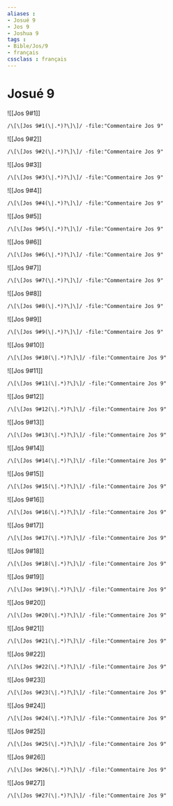 ```yaml
---
aliases : 
- Josué 9
- Jos 9
- Joshua 9
tags : 
- Bible/Jos/9
- français
cssclass : français
---
```


# Josué 9

![[Jos 9#1]]

```query
/\[\[Jos 9#1(\|.*)?\]\]/ -file:"Commentaire Jos 9"
```

![[Jos 9#2]]

```query
/\[\[Jos 9#2(\|.*)?\]\]/ -file:"Commentaire Jos 9"
```

![[Jos 9#3]]

```query
/\[\[Jos 9#3(\|.*)?\]\]/ -file:"Commentaire Jos 9"
```

![[Jos 9#4]]

```query
/\[\[Jos 9#4(\|.*)?\]\]/ -file:"Commentaire Jos 9"
```

![[Jos 9#5]]

```query
/\[\[Jos 9#5(\|.*)?\]\]/ -file:"Commentaire Jos 9"
```

![[Jos 9#6]]

```query
/\[\[Jos 9#6(\|.*)?\]\]/ -file:"Commentaire Jos 9"
```

![[Jos 9#7]]

```query
/\[\[Jos 9#7(\|.*)?\]\]/ -file:"Commentaire Jos 9"
```

![[Jos 9#8]]

```query
/\[\[Jos 9#8(\|.*)?\]\]/ -file:"Commentaire Jos 9"
```

![[Jos 9#9]]

```query
/\[\[Jos 9#9(\|.*)?\]\]/ -file:"Commentaire Jos 9"
```

![[Jos 9#10]]

```query
/\[\[Jos 9#10(\|.*)?\]\]/ -file:"Commentaire Jos 9"
```

![[Jos 9#11]]

```query
/\[\[Jos 9#11(\|.*)?\]\]/ -file:"Commentaire Jos 9"
```

![[Jos 9#12]]

```query
/\[\[Jos 9#12(\|.*)?\]\]/ -file:"Commentaire Jos 9"
```

![[Jos 9#13]]

```query
/\[\[Jos 9#13(\|.*)?\]\]/ -file:"Commentaire Jos 9"
```

![[Jos 9#14]]

```query
/\[\[Jos 9#14(\|.*)?\]\]/ -file:"Commentaire Jos 9"
```

![[Jos 9#15]]

```query
/\[\[Jos 9#15(\|.*)?\]\]/ -file:"Commentaire Jos 9"
```

![[Jos 9#16]]

```query
/\[\[Jos 9#16(\|.*)?\]\]/ -file:"Commentaire Jos 9"
```

![[Jos 9#17]]

```query
/\[\[Jos 9#17(\|.*)?\]\]/ -file:"Commentaire Jos 9"
```

![[Jos 9#18]]

```query
/\[\[Jos 9#18(\|.*)?\]\]/ -file:"Commentaire Jos 9"
```

![[Jos 9#19]]

```query
/\[\[Jos 9#19(\|.*)?\]\]/ -file:"Commentaire Jos 9"
```

![[Jos 9#20]]

```query
/\[\[Jos 9#20(\|.*)?\]\]/ -file:"Commentaire Jos 9"
```

![[Jos 9#21]]

```query
/\[\[Jos 9#21(\|.*)?\]\]/ -file:"Commentaire Jos 9"
```

![[Jos 9#22]]

```query
/\[\[Jos 9#22(\|.*)?\]\]/ -file:"Commentaire Jos 9"
```

![[Jos 9#23]]

```query
/\[\[Jos 9#23(\|.*)?\]\]/ -file:"Commentaire Jos 9"
```

![[Jos 9#24]]

```query
/\[\[Jos 9#24(\|.*)?\]\]/ -file:"Commentaire Jos 9"
```

![[Jos 9#25]]

```query
/\[\[Jos 9#25(\|.*)?\]\]/ -file:"Commentaire Jos 9"
```

![[Jos 9#26]]

```query
/\[\[Jos 9#26(\|.*)?\]\]/ -file:"Commentaire Jos 9"
```

![[Jos 9#27]]

```query
/\[\[Jos 9#27(\|.*)?\]\]/ -file:"Commentaire Jos 9"
```

